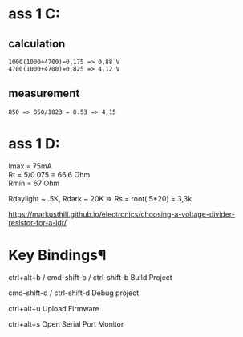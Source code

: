 # ass 1 C:  
## calculation
    1000(1000+4700)=0,175 => 0,88 V  
    4700(1000+4700)=0,825 => 4,12 V  
## measurement
    850 => 850/1023 = 0.53 => 4,15  

# ass 1 D:
Imax = 75mA  
Rt =  5/0.075 = 66,6 Ohm  
Rmin = 67 Ohm

Rdaylight ~ .5K, Rdark ~ 20K => Rs = root(.5*20) =  3,3k

https://markusthill.github.io/electronics/choosing-a-voltage-divider-resistor-for-a-ldr/











# Key Bindings¶
ctrl+alt+b / cmd-shift-b / ctrl-shift-b Build Project

cmd-shift-d / ctrl-shift-d Debug project

ctrl+alt+u Upload Firmware

ctrl+alt+s Open Serial Port Monitor